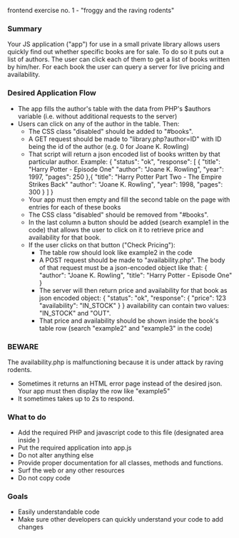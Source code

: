 frontend exercise no. 1 - "froggy and the raving rodents"

### Summary ###
Your JS application ("app") for use in a small private library allows users quickly find out whether specific books are for sale.
To do so it puts out a list of authors. The user can click each of them to get a list of books written by him/her.
For each book the user can query a server for live pricing and availability. 


### Desired Application Flow ###
- The app fills the author's table with the data from PHP's $authors variable (i.e. without additional requests to the server)
- Users can click on any of the author in the table. Then:
  - The CSS class "disabled" should be added to "#books".
  - A GET request should be made to "library.php?author=ID" with ID being the id of the author (e.g. 0 for Joane K. Rowling)
  - That script will return a json encoded list of books written by that particular author. Example:
    {
      "status": "ok",
      "response": [
        {
          "title": "Harry Potter - Episode One"
          "author": "Joane K. Rowling",
          "year": 1997,
          "pages": 250
        },{
          "title": "Harry Potter Part Two - The Empire Strikes Back"
          "author": "Joane K. Rowling",
          "year": 1998,
          "pages": 300
        }
      ]
    }
  - Your app must then empty and fill the second table on the page with entries for each of these books
  - The CSS class "disabled" should be removed from "#books".
  - In the last column a button should be added (search example1 in the code) that allows the user to click on it to retrieve price and availability for that book.
  - If the user clicks on that button ("Check Pricing"):
    - The table row should look like example2 in the code
    - A POST request should be made to "availability.php". The body of that request must be a json-encoded object like that:
      {
         "author": "Joane K. Rowling",
         "title": "Harry Potter - Episode One"
      }
    - The server will then return price and availability for that book as json encoded object:
      {
        "status": "ok",
        "response": {
          "price": 123
          "availability": "IN_STOCK"
        }
      }
      availability can contain two values: "IN_STOCK" and "OUT".
    - That price and availability should be shown inside the book's table row (search "example2" and "example3" in the code) 
    
### BEWARE ###
The availability.php is malfunctioning because it is under attack by raving rodents.
- Sometimes it returns an HTML error page instead of the desired json. Your app must then display the row like "example5"
- It sometimes takes up to 2s to respond.

### What to do ###
- Add the required PHP and javascript code to this file (designated area inside <head>)
- Put the required application into app.js
- Do not alter anything else
- Provide proper documentation for all classes, methods and functions.
- Surf the web or any other resources
- Do not copy code

### Goals ###
- Easily understandable code
- Make sure other developers can quickly understand your code to add changes
